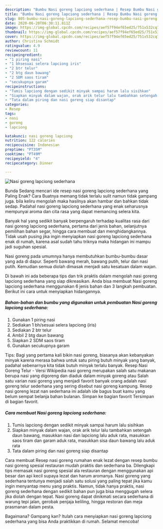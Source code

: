 ```yaml
---
description: "Bumbu Nasi goreng lapciong sederhana | Resep Bumbu Nasi goreng lapciong sederhana Yang Menggugah Selera"
title: "Bumbu Nasi goreng lapciong sederhana | Resep Bumbu Nasi goreng lapciong sederhana Yang Menggugah Selera"
slug: 805-bumbu-nasi-goreng-lapciong-sederhana-resep-bumbu-nasi-goreng-lapciong-sederhana-yang-menggugah-selera
date: 2020-06-20T06:30:11.811Z
image: https://img-global.cpcdn.com/recipes/aef57f94ef65ed25/751x532cq70/nasi-goreng-lapciong-sederhana-foto-resep-utama.jpg
thumbnail: https://img-global.cpcdn.com/recipes/aef57f94ef65ed25/751x532cq70/nasi-goreng-lapciong-sederhana-foto-resep-utama.jpg
cover: https://img-global.cpcdn.com/recipes/aef57f94ef65ed25/751x532cq70/nasi-goreng-lapciong-sederhana-foto-resep-utama.jpg
author: Christina Schmidt
ratingvalue: 4.9
reviewcount: 11
recipeingredient:
- "1 piring nasi"
- "1 bhsesuai selera lapciong iris"
- "2 btr telur"
- "2 btg daun bawang"
- "2 SDM saos tiram"
- "secukupnya garam"
recipeinstructions:
- "Tumis lapciong dengan sedikit minyak sampai harum lalu sisihkan"
- "Siapkan minyak dalam wajan, orak arik telur lalu tambahkan setengah daun bawang, masukkan nasi dan lapciong lalu aduk rata, masukkan saos tiram dan garam aduk rata, masukkan sisa daun bawang lalu aduk rata"
- "Tata dalam piring dan nasi goreng siap disantap"
categories:
- Resep
tags:
- nasi
- goreng
- lapciong

katakunci: nasi goreng lapciong 
nutrition: 122 calories
recipecuisine: Indonesian
preptime: "PT35M"
cooktime: "PT49M"
recipeyield: "4"
recipecategory: Dinner

---
```



![Nasi goreng lapciong sederhana](https://img-global.cpcdn.com/recipes/aef57f94ef65ed25/751x532cq70/nasi-goreng-lapciong-sederhana-foto-resep-utama.jpg)

Bunda Sedang mencari ide resep nasi goreng lapciong sederhana yang Paling Enak? Cara Buatnya memang tidak terlalu sulit namun tidak gampang juga. bila keliru mengolah maka hasilnya akan hambar dan bahkan tidak sedap. Padahal nasi goreng lapciong sederhana yang enak seharusnya mempunyai aroma dan cita rasa yang dapat memancing selera kita.

Banyak hal yang sedikit banyak berpengaruh terhadap kualitas rasa dari nasi goreng lapciong sederhana, pertama dari jenis bahan, selanjutnya pemilihan bahan segar, hingga cara membuat dan menghidangkannya. Tidak usah pusing jika ingin menyiapkan nasi goreng lapciong sederhana enak di rumah, karena asal sudah tahu triknya maka hidangan ini mampu jadi suguhan spesial.

Nasi goreng pada umumnya hanya membutuhkan bumbu-bumbu dasar yang ada di dapur. Seperti bawang merah, bawang putih, telur dan nasi putih. Kemudian semua diolah dimasak menjadi satu kesatuan dalam wajan.


Di bawah ini ada beberapa tips dan trik praktis dalam mengolah nasi goreng lapciong sederhana yang siap dikreasikan. Anda bisa membuat Nasi goreng lapciong sederhana menggunakan 6 jenis bahan dan 3 langkah pembuatan. Berikut ini cara untuk menyiapkan hidangannya.

<!--inarticleads1-->

##### Bahan-bahan dan bumbu yang digunakan untuk pembuatan Nasi goreng lapciong sederhana:

1. Gunakan 1 piring nasi
1. Sediakan 1 bh/sesuai selera lapciong (iris)
1. Sediakan 2 btr telur
1. Ambil 2 btg daun bawang
1. Siapkan 2 SDM saos tiram
1. Gunakan secukupnya garam


Tips: Bagi yang pertama kali bikin nasi goreng, biasanya akan kebanyakan minyak karena merasa bahwa untuk satu piring butuh minyak yang banyak, padahal sebenarnya kita tidak butuh minyak terlalu banyak. Resep Nasi Goreng Telur - Versi Wikipedia nasi goreng merupakan salah satu makanan berupa nasi yang digoreng dan diaduk dalam minyak goreng atau Salah satu varian nasi goreng yang menjadi favorit banyak orang adalah nasi goreng telur sederhana yang sering disebut nasi goreng kampung. Resep nasi goreng lezat nan sederhana ini adalah ide bagus buat kamu yang belum sempat belanja bahan bulanan. Simpan ke bagian favorit Tersimpan di bagian favorit. 

<!--inarticleads2-->

##### Cara membuat Nasi goreng lapciong sederhana:

1. Tumis lapciong dengan sedikit minyak sampai harum lalu sisihkan
1. Siapkan minyak dalam wajan, orak arik telur lalu tambahkan setengah daun bawang, masukkan nasi dan lapciong lalu aduk rata, masukkan saos tiram dan garam aduk rata, masukkan sisa daun bawang lalu aduk rata
1. Tata dalam piring dan nasi goreng siap disantap


Cara membuat Resep nasi goreng rumahan enak lezat dengan resep bumbu nasi goreng spesial restauran mudah praktis dan sederhana ba. Dilengkapi tips memasak nasi goreng spesial ala restauran dengan menggunakan api besar dan api kecil supaya lezat dan harum aromanya. Nasi goreng yang sederhana tentunya menjadi salah satu solusi yang paling tepat jika kamu ingin menyantap menu yang praktis. Namun, tidak hanya praktis, nasi goreng sederhana dengan sedikit bahan pun juga bisa menggugah selera jika diolah dengan tepat. Nasi goreng dapat dinikmati secara sederhana di warung tepi jalan, gerobak penjaja keliling, hingga restoran dan meja prasmanan dalam pesta. 

Bagaimana? Gampang kan? Itulah cara menyiapkan nasi goreng lapciong sederhana yang bisa Anda praktikkan di rumah. Selamat mencoba!
